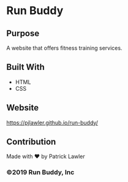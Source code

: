 # Run Buddy

## Purpose
A website that offers fitness training services.

## Built With
* HTML
* CSS

## Website
https://pjlawler.github.io/run-buddy/

## Contribution
Made with ❤️ by Patrick Lawler

### ©️2019 Run Buddy, Inc 
